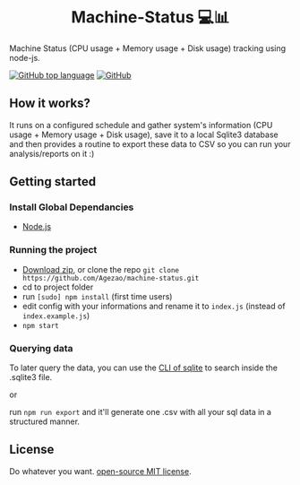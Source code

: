 <h1 align="center" style="border:none;">
Machine-Status 💻📊
</h1>

Machine Status (CPU usage + Memory usage + Disk usage) tracking using node-js.

[![GitHub top language](https://img.shields.io/github/languages/top/badges/shields.svg)](https://github.com/Agezao/machine-status)
[![GitHub](https://img.shields.io/github/license/mashape/apistatus.svg)](https://github.com/Agezao/machine-status)

## How it works?

It runs on a configured schedule and gather system's information (CPU usage + Memory usage + Disk usage), save it to a local Sqlite3 database and then provides a routine to export these data to CSV so you can run your analysis/reports on it :)


## Getting started

### Install Global Dependancies
  * [Node.js](http://nodejs.org)

### Running the project
  * [Download zip](https://github.com/agezao/machine-status/archive/master.zip), or clone the repo `git clone https://github.com/Agezao/machine-status.git`
  * cd to project folder
  * run `[sudo] npm install` (first time users)
  * edit config with your informations and rename it to `index.js` (instead of `index.example.js`)
  * `npm start`

### Querying data

To later query the data, you can use the [CLI of sqlite](https://www.sqlite.org/cli.html) to search inside the .sqlite3 file.

or

run `npm run export` and it'll generate one .csv with all your sql data in a structured manner.

## License

Do whatever you want. [open-source MIT license](http://opensource.org/licenses/mit-license.php).
